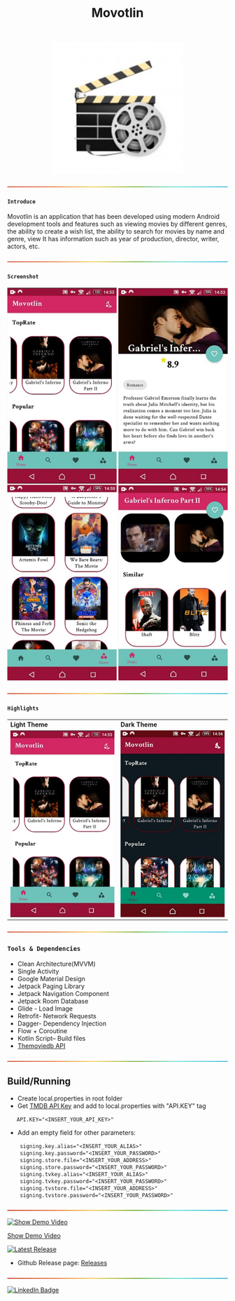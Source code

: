
<h1 align="center"> Movotlin </h1>
<br>
<p align="center">
    <img alt="Movotlin" title="Movotlin" src="ScreenShots/mainicon.jpg" width="300">
</p>


![-----------------------------------------------------](ScreenShots/rainbow.png)

#### `Introduce`

Movotlin is an application that has been developed using modern Android development tools and features such as viewing movies by different genres, the ability to create a wish list, the ability to search for movies by name and genre, view It has information such as year of production, director, writer, actors, etc.

![-----------------------------------------------------](ScreenShots/rainbow.png)

#### `Screenshot` 

<p align="center">
  <img src = "ScreenShots/screenshot1.jpg" width=250>
   <img src = "ScreenShots/screenshot2.jpg" width=250>
  <br>
   <img src = "ScreenShots/screenshot3.jpg" width=250>
   <img src = "ScreenShots/screenshot4.jpg" width=250>
  </p>
  
  ![-----------------------------------------------------](ScreenShots/rainbow.png)
  
#### `Highlights`

<table align="center">
  <tr>
    <td><b>Light Theme</td>
    <td><b>Dark Theme</td>
  </tr>
  <tr>
    <td><img src = "ScreenShots/screenshot1.jpg" width=250></td>
    <td><img src = "ScreenShots/screenshot5.jpg" width=250></td>
  </tr>
</table>

  ![-----------------------------------------------------](ScreenShots/rainbow.png)
  
### `Tools & Dependencies`
* Clean Architecture(MVVM)
* Single Activity
* Google Material Design
* Jetpack Paging Library
* Jetpack Navigation Component
* Jetpack Room Database
* Glide - Load Image
* Retrofit- Network Requests
* Dagger- Dependency Injection
* Flow + Coroutine
* Kotlin Script– Build files 
* [Themoviedb API](https://developers.themoviedb.org/3/getting-started/introduction)

 ![-----------------------------------------------------](ScreenShots/rainbow.png)
 
 ## Build/Running
- Create local.properties in root folder
- Get [TMDB API Key](https://developers.themoviedb.org/3/getting-started/introduction) and add to local.properties with "API.KEY" tag
```
   API.KEY="<INSERT_YOUR_API_KEY>"
```
- Add an empty field for other parameters: 
```
    signing.key.alias="<INSERT_YOUR_ALIAS>"
    signing.key.password="<INSERT_YOUR_PASSWORD>"
    signing.store.file="<INSERT_YOUR_ADDRESS>"
    signing.store.password="<INSERT_YOUR_PASSWORD>"
    signing.tvkey.alias="<INSERT_YOUR_ALIAS>"
    signing.tvkey.password="<INSERT_YOUR_PASSWORD>"
    signing.tvstore.file="<INSERT_YOUR_ADDRESS>"
    signing.tvstore.password="<INSERT_YOUR_PASSWORD>"
```
 ![-----------------------------------------------------](ScreenShots/rainbow.png)

[![Show Demo Video](https://img.shields.io/badge/-Show%20Demo%20Video-red)](https://drive.google.com/file/d/1kU1G4afUGPCBxyfi0tZb8FYMaiadgjkI/view?usp=sharing)

[Show Demo Video](https://drive.google.com/file/d/1kU1G4afUGPCBxyfi0tZb8FYMaiadgjkI/view?usp=sharing)


[![Latest Release](https://img.shields.io/badge/-Latest%20Release-orange)](#)

- Github Release page: [Releases](https://github.com/OmidTaheri/Movotlin/releases)

![-----------------------------------------------------](ScreenShots/rainbow.png)

[![LinkedIn Badge](https://img.shields.io/badge/LinkedIn-0077B5?style=for-the-badge&logo=linkedin&logoColor=white)](https://www.linkedin.com/in/omid-taheri)

